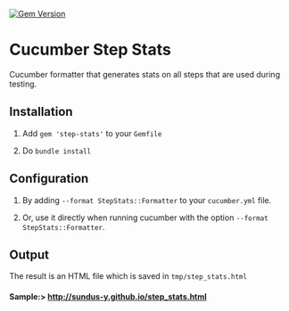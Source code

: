 [![Gem Version](https://badge.fury.io/rb/step-stats.svg)](https://badge.fury.io/rb/step-stats)

# Cucumber Step Stats
Cucumber formatter that generates stats on all steps that are used during testing.

## Installation

1. Add `gem 'step-stats'` to your `Gemfile`

2. Do `bundle install`

## Configuration

1. By adding `--format StepStats::Formatter` to your `cucumber.yml` file.

2. Or, use it directly when running cucumber with the option `--format StepStats::Formatter`.

## Output

The result is an HTML file which is saved in `tmp/step_stats.html`
#### Sample:> http://sundus-y.github.io/step_stats.html
